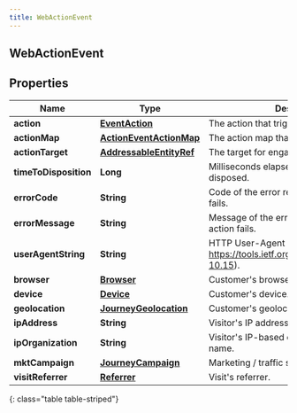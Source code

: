 ```yaml
---
title: WebActionEvent
---
```

## WebActionEvent


## Properties

| Name | Type | Description | Notes |
| ------------ | ------------- | ------------- | ------------- |
| **action** | <!----><!---->[**EventAction**](EventAction.html)<!----> | The action that triggered the event. |  |
| **actionMap** | <!----><!---->[**ActionEventActionMap**](ActionEventActionMap.html)<!----> | The action map that triggered the action. |  [optional] |
| **actionTarget** | <!----><!---->[**AddressableEntityRef**](AddressableEntityRef.html)<!----> | The target for engagement actions. |  [optional] |
| **timeToDisposition** | <!----><!---->**Long**<!----> | Milliseconds elapsed until the action is disposed. |  [optional] |
| **errorCode** | <!----><!---->**String**<!----> | Code of the error returned when the action fails. |  [optional] |
| **errorMessage** | <!----><!---->**String**<!----> | Message of the error returned when the action fails. |  [optional] |
| **userAgentString** | <!----><!---->**String**<!----> | HTTP User-Agent string (see https://tools.ietf.org/html/rfc1945#section-10.15). |  [optional] |
| **browser** | <!----><!---->[**Browser**](Browser.html)<!----> | Customer's browser. |  [optional] |
| **device** | <!----><!---->[**Device**](Device.html)<!----> | Customer's device. |  [optional] |
| **geolocation** | <!----><!---->[**JourneyGeolocation**](JourneyGeolocation.html)<!----> | Customer's geolocation. |  [optional] |
| **ipAddress** | <!----><!---->**String**<!----> | Visitor's IP address. |  [optional] |
| **ipOrganization** | <!----><!---->**String**<!----> | Visitor's IP-based organization or ISP name. |  [optional] |
| **mktCampaign** | <!----><!---->[**JourneyCampaign**](JourneyCampaign.html)<!----> | Marketing / traffic source information. |  [optional] |
| **visitReferrer** | <!----><!---->[**Referrer**](Referrer.html)<!----> | Visit's referrer. |  [optional] |
{: class="table table-striped"}



